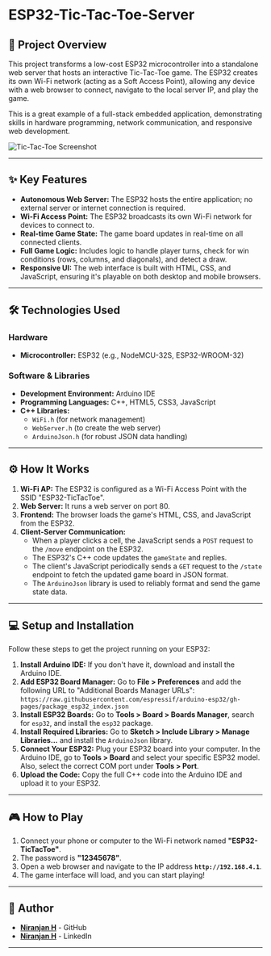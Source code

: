 # ESP32-Tic-Tac-Toe-Server

## 🚀 Project Overview

This project transforms a low-cost ESP32 microcontroller into a standalone web server that hosts an interactive Tic-Tac-Toe game. The ESP32 creates its own Wi-Fi network (acting as a Soft Access Point), allowing any device with a web browser to connect, navigate to the local server IP, and play the game.

This is a great example of a full-stack embedded application, demonstrating skills in hardware programming, network communication, and responsive web development.

![Tic-Tac-Toe Screenshot](https://github.com/user-attachments/assets/6bba10fd-53e2-4db1-b238-fac361b31f36)


---

## ✨ Key Features

* **Autonomous Web Server:** The ESP32 hosts the entire application; no external server or internet connection is required.
* **Wi-Fi Access Point:** The ESP32 broadcasts its own Wi-Fi network for devices to connect to.
* **Real-time Game State:** The game board updates in real-time on all connected clients.
* **Full Game Logic:** Includes logic to handle player turns, check for win conditions (rows, columns, and diagonals), and detect a draw.
* **Responsive UI:** The web interface is built with HTML, CSS, and JavaScript, ensuring it's playable on both desktop and mobile browsers.

---

## 🛠️ Technologies Used

### Hardware
* **Microcontroller:** ESP32 (e.g., NodeMCU-32S, ESP32-WROOM-32)

### Software & Libraries
* **Development Environment:** Arduino IDE
* **Programming Languages:** C++, HTML5, CSS3, JavaScript
* **C++ Libraries:**
    * `WiFi.h` (for network management)
    * `WebServer.h` (to create the web server)
    * `ArduinoJson.h` (for robust JSON data handling)

---

## ⚙️ How It Works

1.  **Wi-Fi AP:** The ESP32 is configured as a Wi-Fi Access Point with the SSID "ESP32-TicTacToe".
2.  **Web Server:** It runs a web server on port 80.
3.  **Frontend:** The browser loads the game's HTML, CSS, and JavaScript from the ESP32.
4.  **Client-Server Communication:**
    * When a player clicks a cell, the JavaScript sends a `POST` request to the `/move` endpoint on the ESP32.
    * The ESP32's C++ code updates the `gameState` and replies.
    * The client's JavaScript periodically sends a `GET` request to the `/state` endpoint to fetch the updated game board in JSON format.
    * The `ArduinoJson` library is used to reliably format and send the game state data.

---

## 💻 Setup and Installation

Follow these steps to get the project running on your ESP32:

1.  **Install Arduino IDE:** If you don't have it, download and install the Arduino IDE.
2.  **Add ESP32 Board Manager:** Go to **File > Preferences** and add the following URL to "Additional Boards Manager URLs":
    `https://raw.githubusercontent.com/espressif/arduino-esp32/gh-pages/package_esp32_index.json`
3.  **Install ESP32 Boards:** Go to **Tools > Board > Boards Manager**, search for `esp32`, and install the `esp32` package.
4.  **Install Required Libraries:** Go to **Sketch > Include Library > Manage Libraries...** and install the `ArduinoJson` library.
5.  **Connect Your ESP32:** Plug your ESP32 board into your computer. In the Arduino IDE, go to **Tools > Board** and select your specific ESP32 model. Also, select the correct COM port under **Tools > Port**.
6.  **Upload the Code:** Copy the full C++ code into the Arduino IDE and upload it to your ESP32.

---

## 🎮 How to Play

1.  Connect your phone or computer to the Wi-Fi network named **"ESP32-TicTacToe"**.
2.  The password is **"12345678"**.
3.  Open a web browser and navigate to the IP address **`http://192.168.4.1`**.
4.  The game interface will load, and you can start playing!

---

## 👤 Author

* [**Niranjan H**](https://github.com/codebyniranjan) - GitHub
* [**Niranjan H**](https://www.linkedin.com/in/niranjanh088/) - LinkedIn

---
